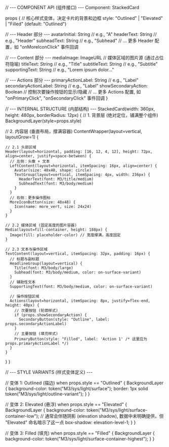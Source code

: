 // --- COMPONENT API (组件接口) ---
Component: StackedCard

props {
  // 核心样式变体，决定卡片的背景和边框
  style: "Outlined" | "Elevated" | "Filled" (default: "Outlined")

  // --- Header 部分 ---
  avatarInitial: String         // e.g., "A"
  headerText: String            // e.g., "Header"
  subheadText: String           // e.g., "Subhead"
  // ... 更多 Header 配置，如 "onMoreIconClick" 事件回调

  // --- Content 部分 ---
  mediaImage: ImageURL          // 媒体区域的图片源 (通过占位符隐喻)
  titleText: String             // e.g., "Title"
  subtitleText: String          // e.g., "Subtitle"
  supportingText: String        // e.g., "Lorem ipsum dolor..."

  // --- Actions 部分 ---
  primaryActionLabel: String    // e.g., "Label"
  secondaryActionLabel: String  // e.g., "Label"
  showSecondaryAction: Boolean  // 控制次要操作按钮的显示/隐藏
  // ... 更多 Actions 配置, 如 "onPrimaryClick", "onSecondaryClick" 事件回调
}

// --- INTERNAL STRUCTURE (内部结构) ---
StackedCard(width: 360px, height: 480px, borderRadius: 12px) {
  // 1. 背景层 (绝对定位，铺满整个组件)
  BackgroundLayer(style=props.style)

  // 2. 内容层 (垂直布局，撑满容器)
  ContentWrapper(layout=vertical, layoutGrow=1) {

    // 2.1 头部区域
    Header(layout=horizontal, padding: [16, 12, 4, 12], height: 72px, align=center, justify=space-between) {
      // 左侧：头像 + 文本
      LeftContent(layout=horizontal, itemSpacing: 16px, align=center) {
        Avatar(size: 40x40, shape: circle)
        TextGroup(layout=vertical, itemSpacing: 4px, width: 236px) {
          HeaderText(font: M3/title/medium)
          SubheadText(font: M3/body/medium)
        }
      }
      // 右侧：更多操作图标
      MoreIconButton(size: 48x48) {
        Icon(name: more_vert, size: 24x24)
      }
    }

    // 2.2 媒体区域 (固定高度的图片容器)
    Media(layout=fill-container, height: 188px) {
      Image(fill: placeholder-color) // 宽度撑满，高度固定
    }

    // 2.3 文本与操作区域
    TextContent(layout=vertical, itemSpacing: 32px, padding: 16px) {
      // 标题与副标题
      HeadlineGroup(layout=vertical) {
        Title(font: M3/body/large)
        Subhead(font: M3/body/medium, color: on-surface-variant)
      }
      // 辅助性文本
      SupportingText(font: M3/body/medium, color: on-surface-variant)

      // 操作按钮区域
      Actions(layout=horizontal, itemSpacing: 8px, justify=flex-end, height: 40px) {
        // 次要按钮 (轮廓样式)
        if (props.showSecondaryAction) {
          SecondaryButton(style: "Outline", label: props.secondaryActionLabel)
        }
        // 主要按钮 (填充样式)
        PrimaryButton(style: "Filled", label: 'Action 1' /* 这里应为 props.primaryActionLabel */)
      }
    }
  }
}

// --- STYLE VARIANTS (样式变体定义) ---

// 变体 1: Outlined (描边)
when props.style == "Outlined" {
  BackgroundLayer {
    background-color: token("M3/sys/light/surface");
    border: 1px solid token("M3/sys/light/outline-variant");
  }
}

// 变体 2: Elevated (悬浮)
when props.style == "Elevated" {
  BackgroundLayer {
    background-color: token("M3/sys/light/surface-container-low");
    // 通常会伴随阴影 (elevation shadow), 数据中未明确提供，但 "Elevated" 命名暗示了这一点
    box-shadow: elevation-level-1;
  }
}

// 变体 3: Filled (填充)
when props.style == "Filled" {
  BackgroundLayer {
    background-color: token("M3/sys/light/surface-container-highest");
  }
}